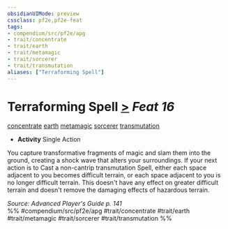 ```yaml
---
obsidianUIMode: preview
cssclass: pf2e,pf2e-feat
tags:
- compendium/src/pf2e/apg
- trait/concentrate
- trait/earth
- trait/metamagic
- trait/sorcerer
- trait/transmutation
aliases: ["Terraforming Spell"]
---
```

# Terraforming Spell  [>](../../rules/core-rulebook/chapter-9-playing-the-game.md#Actions "Single Action") *Feat 16*  
[concentrate](../../rules/traits/concentrate.md)  [earth](../../rules/traits/earth.md)  [metamagic](../../rules/traits/metamagic.md)  [sorcerer](../../rules/traits/sorcerer.md)  [transmutation](../../rules/traits/transmutation.md)  

- **Activity** Single Action

You capture transformative fragments of magic and slam them into the ground, creating a shock wave that alters your surroundings. If your next action is to Cast a non-cantrip transmutation Spell, either each space adjacent to you becomes difficult terrain, or each space adjacent to you is no longer difficult terrain. This doesn't have any effect on greater difficult terrain and doesn't remove the damaging effects of hazardous terrain.

*Source: Advanced Player's Guide p. 141*  
%% #compendium/src/pf2e/apg #trait/concentrate #trait/earth #trait/metamagic #trait/sorcerer #trait/transmutation %%
